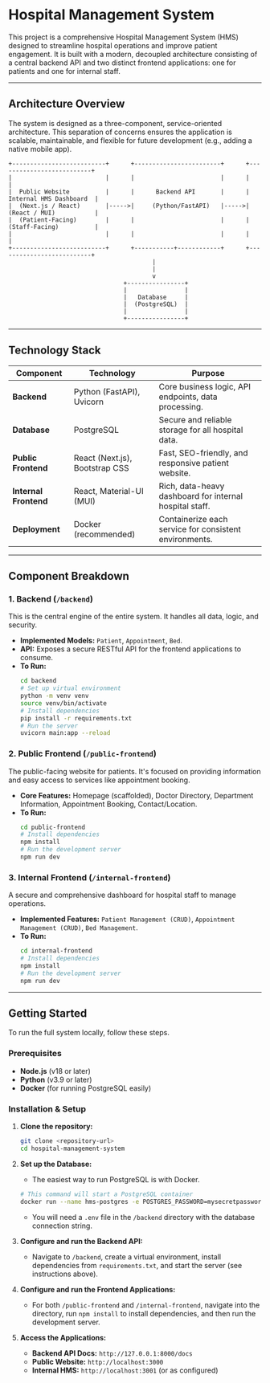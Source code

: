# Hospital Management System

This project is a comprehensive Hospital Management System (HMS) designed to streamline hospital operations and improve patient engagement. It is built with a modern, decoupled architecture consisting of a central backend API and two distinct frontend applications: one for patients and one for internal staff.

---

## Architecture Overview

The system is designed as a three-component, service-oriented architecture. This separation of concerns ensures the application is scalable, maintainable, and flexible for future development (e.g., adding a native mobile app).

```
+--------------------------+      +------------------------+      +--------------------------+
|                          |      |                        |      |                          |
|  Public Website          |      |      Backend API       |      |  Internal HMS Dashboard  |
|  (Next.js / React)       |----->|     (Python/FastAPI)   |----->|  (React / MUI)           |
|  (Patient-Facing)        |      |                        |      |  (Staff-Facing)          |
|                          |      |                        |      |                          |
+--------------------------+      +-----------+------------+      +--------------------------+
                                        |
                                        |
                                        v
                                +----------------+
                                |                |
                                |   Database     |
                                |  (PostgreSQL)  |
                                |                |
                                +----------------+
```

---

## Technology Stack

| Component         | Technology                               | Purpose                                                 |
| ----------------- | ---------------------------------------- | ------------------------------------------------------- |
| **Backend**       | Python (FastAPI), Uvicorn                | Core business logic, API endpoints, data processing.    |
| **Database**      | PostgreSQL                               | Secure and reliable storage for all hospital data.      |
| **Public Frontend** | React (Next.js), Bootstrap CSS           | Fast, SEO-friendly, and responsive patient website.     |
| **Internal Frontend**| React, Material-UI (MUI)                 | Rich, data-heavy dashboard for internal hospital staff. |
| **Deployment**    | Docker (recommended)                     | Containerize each service for consistent environments.  |

---

## Component Breakdown

### 1. Backend (`/backend`)

This is the central engine of the entire system. It handles all data, logic, and security.

*   **Implemented Models:** `Patient`, `Appointment`, `Bed`.
*   **API:** Exposes a secure RESTful API for the frontend applications to consume.
*   **To Run:**
    ```bash
    cd backend
    # Set up virtual environment
    python -m venv venv
    source venv/bin/activate
    # Install dependencies
    pip install -r requirements.txt
    # Run the server
    uvicorn main:app --reload
    ```

### 2. Public Frontend (`/public-frontend`)

The public-facing website for patients. It's focused on providing information and easy access to services like appointment booking.

*   **Core Features:** Homepage (scaffolded), Doctor Directory, Department Information, Appointment Booking, Contact/Location.
*   **To Run:**
    ```bash
    cd public-frontend
    # Install dependencies
    npm install
    # Run the development server
    npm run dev
    ```

### 3. Internal Frontend (`/internal-frontend`)

A secure and comprehensive dashboard for hospital staff to manage operations.

*   **Implemented Features:** `Patient Management (CRUD)`, `Appointment Management (CRUD)`, `Bed Management`.
*   **To Run:**
    ```bash
    cd internal-frontend
    # Install dependencies
    npm install
    # Run the development server
    npm run dev
    ```

---

## Getting Started

To run the full system locally, follow these steps.

### Prerequisites

*   **Node.js** (v18 or later)
*   **Python** (v3.9 or later)
*   **Docker** (for running PostgreSQL easily)

### Installation & Setup

1.  **Clone the repository:**
    ```bash
    git clone <repository-url>
    cd hospital-management-system
    ```

2.  **Set up the Database:**
    *   The easiest way to run PostgreSQL is with Docker.
    ```bash
    # This command will start a PostgreSQL container
    docker run --name hms-postgres -e POSTGRES_PASSWORD=mysecretpassword -p 5432:5432 -d postgres
    ```
    *   You will need a `.env` file in the `/backend` directory with the database connection string.

3.  **Configure and run the Backend API:**
    *   Navigate to `/backend`, create a virtual environment, install dependencies from `requirements.txt`, and start the server (see instructions above).

4.  **Configure and run the Frontend Applications:**
    *   For both `/public-frontend` and `/internal-frontend`, navigate into the directory, run `npm install` to install dependencies, and then run the development server.

5.  **Access the Applications:**
    *   **Backend API Docs:** `http://127.0.0.1:8000/docs`
    *   **Public Website:** `http://localhost:3000`
    *   **Internal HMS:** `http://localhost:3001` (or as configured)
